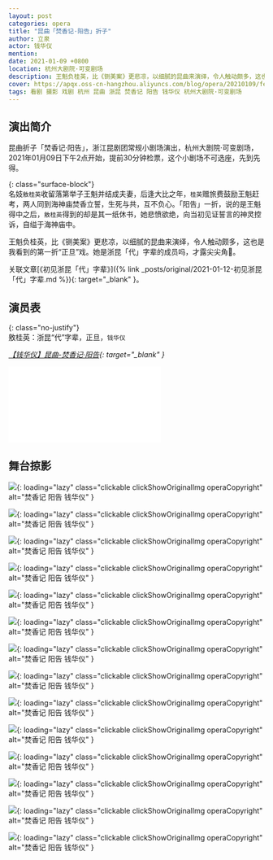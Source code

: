 ```yaml
---
layout: post
categories: opera
title: "昆曲「焚香记·阳告」折子"
author: 立泉
actor: 钱华仪
mention: 
date: 2021-01-09 +0800
location: 杭州大剧院·可变剧场
description: 王魁负桂英，比《铡美案》更悲凉，以细腻的昆曲来演绎，令人触动颇多，这也是我看到的第一折“正旦”戏。她是浙昆「代」字辈的成员吗，才露尖尖角🦄️。
cover: https://apqx.oss-cn-hangzhou.aliyuncs.com/blog/opera/20210109/fenxiangji_yanggao/DSC02132_thumb.jpg
tags: 看剧 摄影 戏剧 杭州 昆曲 浙昆 焚香记 阳告 钱华仪 杭州大剧院·可变剧场
---
```


## 演出简介

昆曲折子「焚香记·阳告」，浙江昆剧团常规小剧场演出，杭州大剧院·可变剧场，2021年01月09日下午2点开始，提前30分钟检票，这个小剧场不可选座，先到先得。

{: class="surface-block"}  
名妓`敫桂英`收留落第举子王魁并结成夫妻，后逢大比之年，`桂英`赠旅费鼓励王魁赶考，两人同到海神庙焚香立誓，生死与共，互不负心。「阳告」一折，说的是王魁得中之后，`敫桂英`得到的却是其一纸休书，她悲愤欲绝，向当初见证誓言的神灵控诉，自缢于海神庙中。

王魁负桂英，比《铡美案》更悲凉，以细腻的昆曲来演绎，令人触动颇多，这也是我看到的第一折“正旦”戏。她是浙昆「代」字辈的成员吗，才露尖尖角🦄️。

关联文章[《初见浙昆「代」字辈》]({% link _posts/original/2021-01-12-初见浙昆「代」字辈.md %}){: target="_blank" }。

## 演员表

{: class="no-justify"}   
敫桂英：浙昆“代”字辈，正旦，`钱华仪`

*[【钱华仪】昆曲-焚香记·阳告](https://www.bilibili.com/video/BV1Wi4y1c7HX){: target="_blank" }*

<div class="video-container">
<iframe loading="lazy" src="//player.bilibili.com/player.html?aid=543683890&bvid=BV1Wi4y1c7HX&cid=282400319&page=1&autoplay=0" scrolling="no" border="0" frameborder="no" framespacing="0" allowfullscreen="true"> </iframe>
</div>

## 舞台掠影

![](https://apqx.oss-cn-hangzhou.aliyuncs.com/blog/opera/20210109/fenxiangji_yanggao/DSC02132_thumb.jpg){: loading="lazy" class="clickable clickShowOriginalImg operaCopyright" alt="焚香记 阳告 钱华仪" }

![](https://apqx.oss-cn-hangzhou.aliyuncs.com/blog/opera/20210109/fenxiangji_yanggao/DSC02133_thumb.jpg){: loading="lazy" class="clickable clickShowOriginalImg operaCopyright" alt="焚香记 阳告 钱华仪" }

![](https://apqx.oss-cn-hangzhou.aliyuncs.com/blog/opera/20210109/fenxiangji_yanggao/DSC02134_thumb.jpg){: loading="lazy" class="clickable clickShowOriginalImg operaCopyright" alt="焚香记 阳告 钱华仪" }

![](https://apqx.oss-cn-hangzhou.aliyuncs.com/blog/opera/20210109/fenxiangji_yanggao/DSC02135_thumb.jpg){: loading="lazy" class="clickable clickShowOriginalImg operaCopyright" alt="焚香记 阳告 钱华仪" }

![](https://apqx.oss-cn-hangzhou.aliyuncs.com/blog/opera/20210109/fenxiangji_yanggao/DSC02136_thumb.jpg){: loading="lazy" class="clickable clickShowOriginalImg operaCopyright" alt="焚香记 阳告 钱华仪" }

![](https://apqx.oss-cn-hangzhou.aliyuncs.com/blog/opera/20210109/fenxiangji_yanggao/DSC02146_thumb.jpg){: loading="lazy" class="clickable clickShowOriginalImg operaCopyright" alt="焚香记 阳告 钱华仪" }

![](https://apqx.oss-cn-hangzhou.aliyuncs.com/blog/opera/20210109/fenxiangji_yanggao/DSC02147_thumb.jpg){: loading="lazy" class="clickable clickShowOriginalImg operaCopyright" alt="焚香记 阳告 钱华仪" }

![](https://apqx.oss-cn-hangzhou.aliyuncs.com/blog/opera/20210109/fenxiangji_yanggao/DSC02149_thumb.jpg){: loading="lazy" class="clickable clickShowOriginalImg operaCopyright" alt="焚香记 阳告 钱华仪" }

![](https://apqx.oss-cn-hangzhou.aliyuncs.com/blog/opera/20210109/fenxiangji_yanggao/DSC02150_thumb.jpg){: loading="lazy" class="clickable clickShowOriginalImg operaCopyright" alt="焚香记 阳告 钱华仪" }

![](https://apqx.oss-cn-hangzhou.aliyuncs.com/blog/opera/20210109/fenxiangji_yanggao/DSC02152_thumb.jpg){: loading="lazy" class="clickable clickShowOriginalImg operaCopyright" alt="焚香记 阳告 钱华仪" }

![](https://apqx.oss-cn-hangzhou.aliyuncs.com/blog/opera/20210109/fenxiangji_yanggao/DSC02158_thumb.jpg){: loading="lazy" class="clickable clickShowOriginalImg operaCopyright" alt="焚香记 阳告 钱华仪" }

![](https://apqx.oss-cn-hangzhou.aliyuncs.com/blog/opera/20210109/fenxiangji_yanggao/DSC02161_thumb.jpg){: loading="lazy" class="clickable clickShowOriginalImg operaCopyright" alt="焚香记 阳告 钱华仪" }

![](https://apqx.oss-cn-hangzhou.aliyuncs.com/blog/opera/20210109/fenxiangji_yanggao/DSC02162_thumb.jpg){: loading="lazy" class="clickable clickShowOriginalImg operaCopyright" alt="焚香记 阳告 钱华仪" }

![](https://apqx.oss-cn-hangzhou.aliyuncs.com/blog/opera/20210109/fenxiangji_yanggao/DSC02163_thumb.jpg){: loading="lazy" class="clickable clickShowOriginalImg operaCopyright" alt="焚香记 阳告 钱华仪" }
